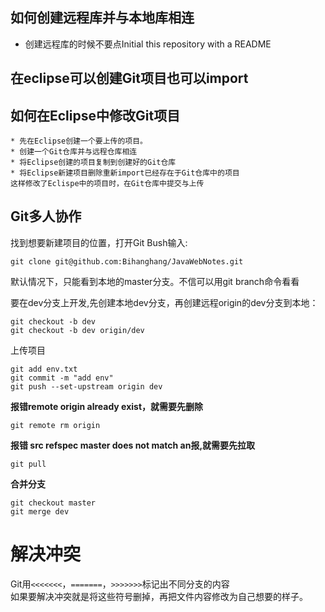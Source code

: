 ## 如何创建远程库并与本地库相连

* 创建远程库的时候不要点Initial this repository with a README

## 在eclipse可以创建Git项目也可以import

## 如何在Eclipse中修改Git项目

    * 先在Eclipse创建一个要上传的项目。
    * 创建一个Git仓库并与远程仓库相连
    * 将Eclipse创建的项目复制到创建好的Git仓库
    * 将Eclipse新建项目删除重新import已经存在于Git仓库中的项目
    这样修改了Eclispe中的项目时，在Git仓库中提交与上传

## Git多人协作

找到想要新建项目的位置，打开Git Bush输入:

```
git clone git@github.com:Bihanghang/JavaWebNotes.git
```

默认情况下，只能看到本地的master分支。不信可以用git branch命令看看

要在dev分支上开发,先创建本地dev分支，再创建远程origin的dev分支到本地：

```
git checkout -b dev
git checkout -b dev origin/dev
```

上传项目

```
git add env.txt
git commit -m "add env"
git push --set-upstream origin dev
```

**报错remote origin already exist，就需要先删除**

```
git remote rm origin
```

**报错 src refspec master does not match an报,就需要先拉取**

```
git pull
```

**合并分支**

```
git checkout master
git merge dev
```
# 解决冲突
Git用`<<<<<<<`，`=======`，`>>>>>>>`标记出不同分支的内容<br>
如果要解决冲突就是将这些符号删掉，再把文件内容修改为自己想要的样子。